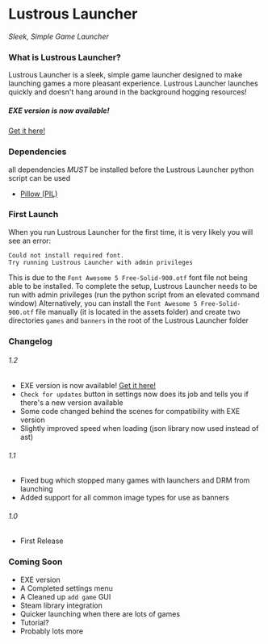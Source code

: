 # Lustrous Launcher
_Sleek, Simple Game Launcher_

### What is Lustrous Launcher?
Lustrous Launcher is a sleek, simple game launcher designed to make launching games a more pleasant experience.
Lustrous Launcher launches quickly and doesn't hang around in the background hogging resources!

##### EXE version is now available! 
[Get it here!](https://github.com/Spatchy/Lustrous-Launcher/releases/tag/1.2)

### Dependencies
all dependencies *MUST* be installed before the Lustrous Launcher python script can be used
- [Pillow (PIL)](https://pillow.readthedocs.io/en/latest/installation.html)

### First Launch
When you run Lustrous Launcher for the first time, it is very likely you will see an error:
```
Could not install required font.
Try running Lustrous Launcher with admin privileges
```
This is due to the `Font Awesome 5 Free-Solid-900.otf` font file not being able to be installed.
To complete the setup, Lustrous Launcher needs to be run with admin privileges (run the python script from an elevated command window)
Alternatively, you can install the `Font Awesome 5 Free-Solid-900.otf` file manually (it is located in the assets folder) and create two directories `games` and `banners` in the root of the Lustrous Launcher folder

### Changelog
###### 1.2
- EXE version is now available! [Get it here!](https://github.com/Spatchy/Lustrous-Launcher/releases/tag/1.2)
- `Check for updates` button in settings now does its job and tells you if there's a new version available
- Some code changed behind the scenes for compatibility with EXE version
- Slightly improved speed when loading (json library now used instead of ast)
###### 1.1
- Fixed bug which stopped many games with launchers and DRM from launching
- Added support for all common image types for use as banners
###### 1.0
- First Release

### Coming Soon
- EXE version
- A Completed settings menu
- A Cleaned up `add game` GUI
- Steam library integration
- Quicker launching when there are lots of games
- Tutorial?
- Probably lots more
